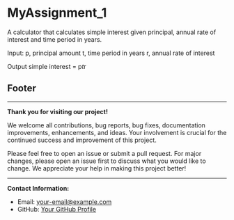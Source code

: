 # MyAssignment_1

A calculator that calculates simple interest given principal, annual rate of interest and time period in years.

Input:
   p, principal amount
   t, time period in years
   r, annual rate of interest
   
Output
   simple interest = p*t*r




## Footer

---

**Thank you for visiting our project!**

We welcome all contributions, bug reports, bug fixes, documentation improvements, enhancements, and ideas. Your involvement is crucial for the continued success and improvement of this project. 

Please feel free to open an issue or submit a pull request. For major changes, please open an issue first to discuss what you would like to change. We appreciate your help in making this project better!

---

**Contact Information:**
- Email: [your-email@example.com](mailto:your-email@example.com)
- GitHub: [Your GitHub Profile](https://github.com/your-username)
